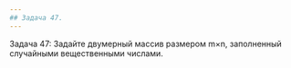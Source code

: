 ```yaml
---
## Задача 47.
---
```

Задача 47: Задайте двумерный массив размером m×n, заполненный случайными вещественными числами.
